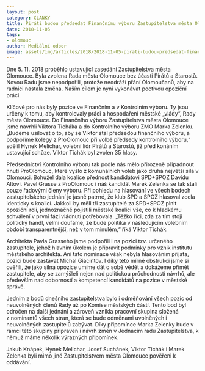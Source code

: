 ```yaml
---
layout: post
category: CLANKY
title: Piráti budou předsedat Finančnímu výboru Zastupitelstva města Olomouce
date: 2018-11-05
tags: 
- olomouc
author: Mediální odbor
image: assets/img/articles/2018/2018-11-05-pirati-budou-predsedat-financnimu-vyboru-zastupitelstva-mesta-olomouce.jpg  #751x422 pixelu
---
```

Dne 5. 11. 2018 proběhlo ustavující zasedání Zastupitelstva města Olomouce. Byla zvolena Rada města Olomouce bez účasti Pirátů a Starostů. Novou Radu jsme nepodpořili, protože neodráží přání Olomoučanů, aby na radnici nastala změna. Naším cílem je nyní vykonávat poctivou opoziční práci.

Klíčové pro nás byly pozice ve Finančním a v Kontrolním výboru. Ty jsou určeny k tomu, aby kontrolovaly práci a hospodaření městské „vlády“, Rady města Olomouce. Do Finančního výboru Zastupitelstva města Olomouce jsme navrhli Viktora Ticháka a do Kontrolního výboru ZMO Marka Zelenku. „Budeme usilovat o to, aby se Viktor stal předsedou finančního výboru, a podpoříme kolegy z ProOlomouc při volbě předsedy kontrolního výboru,“ sdělil Hynek Melichar, volební lídr Pirátů a Starostů, již před konáním ustavující schůze. Viktor Tichák byl zvolen 35 hlasy.

Předsednictví Kontrolního výboru tak podle nás mělo přirozeně připadnout hnutí ProOlomouc, které vyšlo z komunálních voleb jako druhá největší síla v Olomouci. Bohužel dala koalice přednost kandidátovi SPD+SPOZ Davidu Altovi. Pavel Grasse z ProOlomouc i náš kandidát Marek Zelenka se tak stali pouze řadovými členy výboru. Při pohledu na hlasování ve všech bodech zastupitelského jednání je jasně patrné, že klub SPD a SPOZ hlasoval zcela identicky s koalicí. Jakkoli by měli tři zastupitelé za SPD+SPOZ plnit opoziční roli, jednoznačně pojistili městské koalici vše, co k hladkému schválení v první fázi vládnutí potřebovala. „Těžko říci, zda za tím stojí politický handl, velmi doufáme, že bude politika v následujícím volebním období transparentnější, než v tom minulém,“ říká Viktor Tichák.

Architekta Pavla Grasseho jsme podpořili i na pozici tzv. určeného zastupitele, jehož hlavním úkolem je připravit podmínky pro vznik institutu městského architekta. Ani tato nominace však nebyla hlasováním přijata, pozici bude zastávat Michal Giacintov. I díky této mírné obstrukci jsme si ověřili, že jako silná opozice umíme dát o sobě vědět a dokážeme přimět zastupitele, aby se zamýšleli nejen nad politickou průchodností návrhů, ale především nad odborností a kompetencí kandidátů na pozice v městské správě.

Jedním z bodů dnešního zastupitelstva bylo i odměňování všech pozic od neuvolněných členů Rady až po Komise městských částí. Tento bod byl odročen na další jednání a zároveň vznikla pracovní skupina složená z nominantů všech stran, která se bude odměnami uvolněných i neuvolněných zastupitelů zabývat. Díky připomínce Marka Zelenky bude v rámci této skupiny připraven i návrh změn v Jednacím řádu Zastupitelstva, k němuž máme několik výrazných připomínek.

Jakub Knápek, Hynek Melichar, Josef Suchánek, Viktor Tichák i Marek Zelenka byli mimo jiné Zastupitelstvem města Olomouce pověřeni k oddávání.